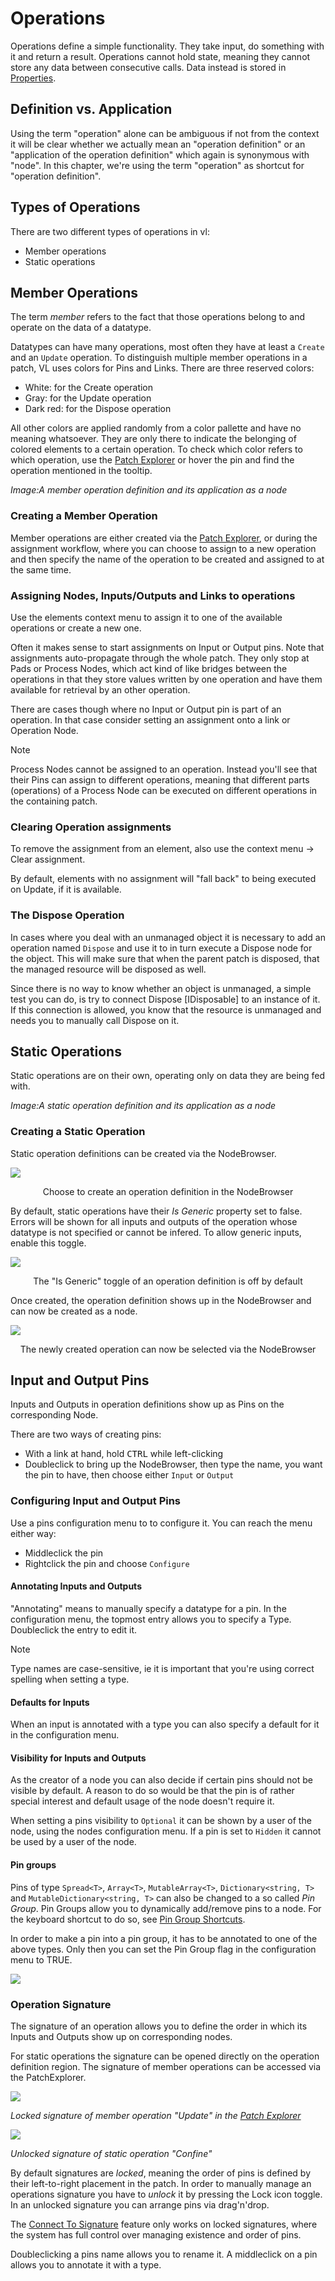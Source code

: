 # Operations

Operations define a simple functionality. They take input, do something with it and return a result. Operations cannot hold state, meaning they cannot store any data between consecutive calls. Data instead is stored in [Properties](properties.md). 

## Definition vs. Application

Using the term "operation" alone can be ambiguous if not from the context it will be clear whether we actually mean an "operation definition" or an "application of the operation definition" which again is synonymous with "node". In this chapter, we're using the term "operation" as shortcut for "operation definition". 

## Types of Operations

There are two different types of operations in vl:

* Member operations
* Static operations

## Member Operations
The term _member_ refers to the fact that those operations belong to and operate on the data of a datatype.

Datatypes can have many operations, most often they have at least a `Create` and an `Update` operation. To distinguish multiple member operations in a patch, VL uses colors for Pins and Links. There are three reserved colors: 
- White: for the Create operation
- Gray: for the Update operation
- Dark red: for the Dispose operation

All other colors are applied randomly from a color pallette and have no meaning whatsoever. They are only there to indicate the belonging of colored elements to a certain operation. To check which color refers to which operation, use the [Patch Explorer](../hde/patch-explorer.md) or hover the pin and find the operation mentioned in the tooltip.  

*Image:A member operation definition and its application as a node*

### Creating a Member Operation
Member operations are either created via the [Patch Explorer](../hde/patch-explorer.md), or during the assignment workflow, where you can choose to assign to a new operation and then specify the name of the operation to be created and assigned to at the same time.

### Assigning Nodes, Inputs/Outputs and Links to operations

Use the elements context menu to assign it to one of the available operations or create a new one. 

Often it makes sense to start assignments on Input or Output pins. Note that assignments auto-propagate through the whole patch. They only stop at Pads or Process Nodes, which act kind of like bridges between the operations in that they store values written by one operation and have them available for retrieval by an other operation. 

There are cases though where no Input or Output pin is part of an operation. In that case consider setting an assignment onto a link or Operation Node.

> [!NOTE]
> Process Nodes cannot be assigned to an operation. Instead you'll see that their Pins can assign to different operations, meaning that different parts (operations) of a Process Node can be executed on different operations in the containing patch. 

### Clearing Operation assignments

To remove the assignment from an element, also use the context menu -> Clear assignment. 

By default, elements with no assignment will "fall back" to being executed on Update, if it is available. 

### The Dispose Operation

In cases where you deal with an unmanaged object it is necessary to add an operation named `Dispose` and use it to in turn execute a Dispose node for the object. This will make sure that when the parent patch is disposed, that the managed resource will be disposed as well. 

Since there is no way to know whether an object is unmanaged, a simple test you can do, is try to connect Dispose [IDisposable] to an instance of it. If this connection is allowed, you know that the resource is unmanaged and needs you to manually call Dispose on it.

## Static Operations
Static operations are on their own, operating only on data they are being fed with.

*Image:A static operation definition and its application as a node*

### Creating a Static Operation
Static operation definitions can be created via the NodeBrowser.

![](../../images/language/vl-Operations-Static-NodeBrowser.png)
<center>Choose to create an operation definition in the NodeBrowser</center>

By default, static operations have their _Is Generic_ property set to false. Errors will be shown for all inputs and outputs of the operation whose datatype is not specified or cannot be infered. To allow generic inputs, enable this toggle.

![](../../images/language/vl-Utils-StaticOperation-GenericToggle.png)
<center>The "Is Generic" toggle of an operation definition is off by default</center>

Once created, the operation definition shows up in the NodeBrowser and can now be created as a node.

![](../../images/language/vl-Operations-Static-MyOperation-NodeBrowser.png)
<center>The newly created operation can now be selected via the NodeBrowser</center>

## Input and Output Pins
Inputs and Outputs in operation definitions show up as Pins on the corresponding Node.

There are two ways of creating pins:
- With a link at hand, hold <span class="keyseq"><kbd>CTRL</kbd></span> while left-clicking
- Doubleclick to bring up the NodeBrowser, then type the name, you want the pin to have, then choose either `Input` or `Output`

### Configuring Input and Output Pins
Use a pins configuration menu to to configure it. You can reach the menu either way:
- Middleclick the pin
- Rightclick the pin and choose `Configure`

#### Annotating Inputs and Outputs
"Annotating" means to manually specify a datatype for a pin. In the configuration menu, the topmost entry allows you to specify a Type. Doubleclick the entry to edit it. 

> [!NOTE]
> Type names are case-sensitive, ie it is important that you're using correct spelling when setting a type.

#### Defaults for Inputs
When an input is annotated with a type you can also specify a default for it in the configuration menu. 

#### Visibility for Inputs and Outputs
As the creator of a node you can also decide if certain pins should not be visible by default. A reason to do so would be that the pin is of rather special interest and default usage of the node doesn't require it. 

When setting a pins visibility to `Optional` it can be shown by a user of the node, using the nodes configuration menu. If a pin is set to `Hidden` it cannot be used by a user of the node. 

#### Pin groups
Pins of type `Spread<T>`, `Array<T>`, `MutableArray<T>`, `Dictionary<string, T>` and `MutableDictionary<string, T>` can also be changed to a so called _Pin Group_. Pin Groups allow you to dynamically add/remove pins to a node. For the keyboard shortcut to do so, see [Pin Group Shortcuts](../hde/keyboard-shortcuts.md#pin-groups).

In order to make a pin into a pin group, it has to be annotated to one of the above types. Only then you can set the Pin Group flag in the configuration menu to TRUE.

![](../../images/language/PinGroup.png)

### Operation Signature
The signature of an operation allows you to define the order in which its Inputs and Outputs show up on corresponding nodes.

For static operations the signature can be opened directly on the operation definition region. The signature of member operations can be accessed via the PatchExplorer.

![](../../images/language/member-operation-signature.png)

*Locked signature of member operation "Update" in the [Patch Explorer](patch-explorer.md)*

![](../../images/language/static-operation-signature.png)

*Unlocked signature of static operation "Confine"*

By default signatures are *locked*, meaning the order of pins is defined by their left-to-right placement in the patch. In order to manually manage an operations signature you have to *unlock* it by pressing the Lock icon toggle. In an unlocked signature you can arrange pins via drag'n'drop.

The [Connect To Signature](../extending/forwarding.md#connect-to-signature) feature only works on locked signatures, where the system has full control over managing existence and order of pins.

Doubleclicking a pins name allows you to rename it. A middleclick on a pin allows you to annotate it with a type.
